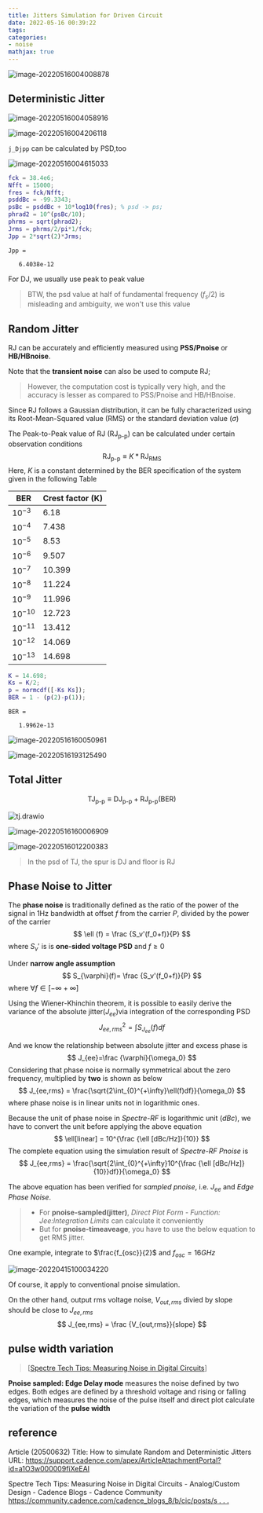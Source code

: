 ```yaml
---
title: Jitters Simulation for Driven Circuit
date: 2022-05-16 00:39:22
tags:
categories:
- noise
mathjax: true
---
```


![image-20220516004008878](jitter-drivencir/image-20220516004008878.png)

## Deterministic Jitter

![image-20220516004058916](jitter-drivencir/image-20220516004058916.png)

![image-20220516004206118](jitter-drivencir/image-20220516004206118.png)

`j_Djpp` can be calculated by PSD,too

![image-20220516004615033](jitter-drivencir/image-20220516004615033.png)

```matlab
fck = 38.4e6;
Nfft = 15000;
fres = fck/Nfft;
psddBc = -99.3343;
psBc = psddBc + 10*log10(fres);	% psd -> ps; 
phrad2 = 10^(psBc/10);
phrms = sqrt(phrad2);
Jrms = phrms/2/pi*1/fck;
Jpp = 2*sqrt(2)*Jrms;
```

```
Jpp =

   6.4038e-12
```

For DJ, we usually use peak to peak value

> BTW, the psd value at half of fundamental frequency ($f_s/2$) is misleading and ambiguity, we won't use this value



## Random Jitter

RJ can be accurately and efficiently measured using **PSS/Pnoise** or **HB/HBnoise**.  

Note that the **transient noise** can also be used to compute RJ; 

> However, the computation cost is typically very high, and the accuracy is lesser as compared to PSS/Pnoise and HB/HBnoise.

Since RJ follows a Gaussian distribution, it can be fully characterized using its Root-Mean-Squared value (RMS) or the standard deviation value ($\sigma$)

The Peak-to-Peak value of RJ ($\text{RJ}_{\text{p-p}}$) can be calculated under certain observation conditions
$$
\text{RJ}_{\text{p-p}}\equiv K \ast \text{RJ}_{\text{RMS}}
$$
Here, $K$ is a constant determined by the BER specification of the system given in the following Table

| BER        | Crest factor (K) |
| ---------- | ---------------- |
| $10^{-3}$  | 6.18             |
| $10^{-4}$  | 7.438            |
| $10^{-5}$  | 8.53             |
| $10^{-6}$  | 9.507            |
| $10^{-7}$  | 10.399           |
| $10^{-8}$  | 11.224           |
| $10^{-9}$  | 11.996           |
| $10^{-10}$ | 12.723           |
| $10^{-11}$ | 13.412           |
| $10^{-12}$ | 14.069           |
| $10^{-13}$ | 14.698           |

```matlab
K = 14.698;
Ks = K/2;
p = normcdf([-Ks Ks]);
BER = 1 - (p(2)-p(1));
```

```
BER =

   1.9962e-13
```



![image-20220516160050961](jitter-drivencir/image-20220516160050961.png)



![image-20220516193125490](jitter-drivencir/image-20220516193125490.png)

## Total Jitter

$$
\text{TJ}_{\text{p-p}}\equiv \text{DJ}_{\text{p-p}} + \text{RJ}_{\text{p-p}}(\text{BER})
$$

![tj.drawio](jitter-drivencir/tj.drawio.svg)

![image-20220516160006909](jitter-drivencir/image-20220516160006909.png)

![image-20220516012200383](jitter-drivencir/image-20220516012200383.png)

> In the psd of TJ, the spur is DJ and floor is RJ



## Phase Noise to Jitter

The **phase noise** is traditionally defined as the ratio of the power of the signal in 1Hz bandwidth at offset $f$ from the carrier $P$,
divided by the power of the carrier
$$
\ell (f) = \frac {S_v'(f_0+f)}{P}
$$
where $S_v'$ is is **one-sided voltage PSD** and $f \geqslant 0$

Under **narrow angle assumption**
$$
S_{\varphi}(f)= \frac {S_v'(f_0+f)}{P}
$$
where $\forall f\in \left[-\infty +\infty\right]$

Using the Wiener-Khinchin theorem, it is possible to easily derive the variance of the absolute jitter($J_{ee}$)via integration of the corresponding PSD
$$
J_{ee,rms}^2 = \int S_{J_{ee}}(f)df
$$

And we know the relationship between absolute jitter and excess phase is
$$
J_{ee}=\frac {\varphi}{\omega_0}
$$
Considering that phase noise is normally symmetrical about the zero frequency, multiplied by **two** is shown as below
$$
J_{ee,rms} = \frac{\sqrt{2\int_{0}^{+\infty}\ell(f)df}}{\omega_0}
$$
where phase noise is in linear units not in logarithmic ones.

Because the unit of phase noise in *Spectre-RF* is logarithmic unit (*dBc*), we have to convert the unit before applying the above equation
$$
\ell[linear] = 10^{\frac {\ell [dBc/Hz]}{10}}
$$
The complete equation using the simulation result of *Spectre-RF Pnoise* is
$$
J_{ee,rms} = \frac{\sqrt{2\int_{0}^{+\infty}10^{\frac {\ell [dBc/Hz]}{10}}df}}{\omega_0}
$$

The above equation has been verified for *sampled pnoise*, i.e.  *J<sub>ee</sub>* and *Edge Phase Noise*.

> - For **pnoise-sampled(jitter)**, *Direct Plot Form - Function: Jee:Integration Limits* can calculate it conveniently
> - But for **pnoise-timeaveage**, you have to use the below equation to get RMS jitter.

One example, integrate to $\frac{f_{osc}}{2}$ and $f_{osc} = 16GHz$

![image-20220415100034220](jitter-drivencir/image-20220415100034220.png)



Of course, it apply to conventional pnoise simulation.

On the other hand, output rms voltage noise, $V_{out,rms}$ divied by slope should be close to $J_{ee,rms}$
$$
J_{ee,rms} = \frac {V_{out,rms}}{slope}
$$


## pulse width variation

> [[Spectre Tech Tips: Measuring Noise in Digital Circuits](https://community.cadence.com/cadence_blogs_8/b/cic/posts/spectre-tech-tips-measuring-noise-in-digital-circuits)]

**Pnoise sampled: Edge Delay mode** measures the noise defined by two edges. Both edges are defined by a threshold voltage and rising or falling edges, which measures the noise of the pulse itself and direct plot calculate the variation of the **pulse width**





## reference

Article (20500632) Title: How to simulate Random and Deterministic Jitters URL: https://support.cadence.com/apex/ArticleAttachmentPortal?id=a1O3w000009fiXeEAI

Spectre Tech Tips: Measuring Noise in Digital Circuits - Analog/Custom Design - Cadence Blogs - Cadence Community [https://community.cadence.com/cadence_blogs_8/b/cic/posts/s . . .](https://community.cadence.com/cadence_blogs_8/b/cic/posts/spectre-tech-tips-measuring-noise-in-digital-circuits)
